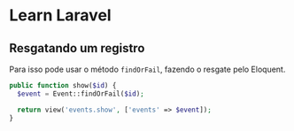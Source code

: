 # Learn Laravel


## Resgatando um registro
Para isso pode usar o método `findOrFail`, fazendo o resgate pelo Eloquent.

```php
public function show($id) {
  $event = Event::findOrFail($id);

  return view('events.show', ['events' => $event]);
}
```
